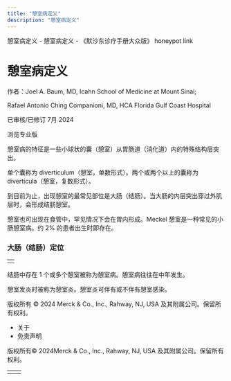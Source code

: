 ```yaml
---
title: "憩室病定义"
description: "憩室病定义"
---
```


﻿憩室病定义 \- 憩室病定义 \- 《默沙东诊疗手册大众版》 honeypot link

# 憩室病定义

作者：Joel A. Baum, MD, Icahn School of Medicine at Mount Sinai;

Rafael Antonio Ching Companioni, MD, HCA Florida Gulf Coast Hospital

已审核/已修订 7月 2024

浏览专业版

憩室病的特征是一些小球状的囊（憩室）从胃肠道（消化道）内的特殊结构层突出。

单个囊称为 diverticulum（憩室，单数形式）。两个或两个以上的囊称为 diverticula（憩室，复数形式）。

到目前为止，出现憩室的最常见部位是大肠（结肠）。当大肠的内层突出穿过外肌层时，会形成结肠憩室。

憩室也可出现在食管中，罕见情况下会在胃内形成。Meckel 憩室是一种常见的小肠憩室病。约 2% 的患者出生时即存在。

### 大肠（结肠）定位

|     |
| --- |
|  |

结肠中存在 1 个或多个憩室被称为憩室病。憩室病往往在中年发生。

憩室发炎时被称为憩室炎。憩室炎可伴有或不伴有憩室感染。



版权所有 © 2024
Merck & Co., Inc., Rahway, NJ, USA 及其附属公司。保留所有权利。

- 关于
- 免责声明

版权所有© 2024Merck & Co., Inc., Rahway, NJ, USA 及其附属公司。保留所有权利。

|     |     |
| --- | --- |
|  |  |